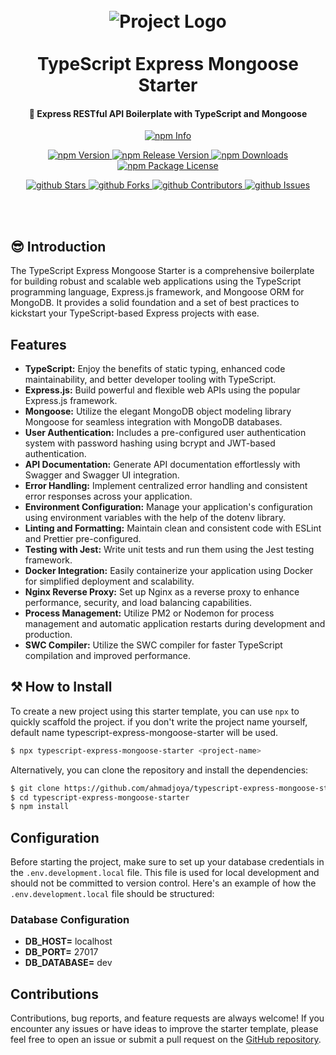 <h1 align="center">
  <br>
  <img src="https://miro.medium.com/v2/resize:fit:826/1*lkp5yztcHJ1yPMLWQc4dwA.png" alt="Project Logo" />
  <br>
  <br>
  TypeScript Express Mongoose Starter
  <br>
</h1>

<h4 align="center">🚀 Express RESTful API Boilerplate with TypeScript and Mongoose</h4>

<p align ="center">
  <a href="https://nodei.co/npm/typescript-express-mongoose-starter" target="_blank">
    <img src="https://nodei.co/npm/typescript-express-mongoose-starter.png" alt="npm Info" />
  </a>
</p>

<p align="center">
  <a href="http://npm.im/typescript-express-mongoose-starter" target="_blank">
    <img src="https://img.shields.io/npm/v/typescript-express-mongoose-starter.svg" alt="npm Version" />
  </a>
  <a href="http://npm.im/typescript-express-mongoose-starter" target="_blank">
    <img src="https://img.shields.io/github/v/release/ahmadjoya/typescript-express-mongoose-starter" alt="npm Release Version" />
  </a>
  <a href="http://npm.im/typescript-express-mongoose-starter" target="_blank">
    <img src="https://img.shields.io/npm/dm/typescript-express-mongoose-starter.svg" alt="npm Downloads" />
  </a>
  <a href="http://npm.im/typescript-express-mongoose-starter" target="_blank">
    <img src="https://img.shields.io/npm/l/typescript-express-mongoose-starter.svg" alt="npm Package License" />
  </a>
</p>

<p align="center">
  <a href="https://github.com/ahmadjoya/typescript-express-mongoose-starter/stargazers" target="_blank">
    <img src="https://img.shields.io/github/stars/ahmadjoya/typescript-express-mongoose-starter" alt="github Stars" />
  </a>
  <a href="https://github.com/ahmadjoya/typescript-express-mongoose-starter/network/members" target="_blank">
    <img src="https://img.shields.io/github/forks/ahmadjoya/typescript-express-mongoose-starter" alt="github Forks" />
  </a>
  <a href="https://github.com/ahmadjoya/typescript-express-mongoose-starter/stargazers" target="_blank">
    <img src="https://img.shields.io/github/contributors/ahmadjoya/typescript-express-mongoose-starter" alt="github Contributors" />
  </a>
  <a href="https://github.com/ahmadjoya/typescript-express-mongoose-starter/issues" target="_blank">
    <img src="https://img.shields.io/github/issues/ahmadjoya/typescript-express-mongoose-starter" alt="github Issues" />
  </a>
</p>

<br />


<br />

## 😎 Introduction

The TypeScript Express Mongoose Starter is a comprehensive boilerplate for building robust and scalable web applications using the TypeScript programming language, Express.js framework, and Mongoose ORM for MongoDB. It provides a solid foundation and a set of best practices to kickstart your TypeScript-based Express projects with ease.

## Features

- **TypeScript:** Enjoy the benefits of static typing, enhanced code maintainability, and better developer tooling with TypeScript.
- **Express.js:** Build powerful and flexible web APIs using the popular Express.js framework.
- **Mongoose:** Utilize the elegant MongoDB object modeling library Mongoose for seamless integration with MongoDB databases.
- **User Authentication:** Includes a pre-configured user authentication system with password hashing using bcrypt and JWT-based authentication.
- **API Documentation:** Generate API documentation effortlessly with Swagger and Swagger UI integration.
- **Error Handling:** Implement centralized error handling and consistent error responses across your application.
- **Environment Configuration:** Manage your application's configuration using environment variables with the help of the dotenv library.
- **Linting and Formatting:** Maintain clean and consistent code with ESLint and Prettier pre-configured.
- **Testing with Jest:** Write unit tests and run them using the Jest testing framework.
- **Docker Integration:** Easily containerize your application using Docker for simplified deployment and scalability.
- **Nginx Reverse Proxy:** Set up Nginx as a reverse proxy to enhance performance, security, and load balancing capabilities.
- **Process Management:** Utilize PM2 or Nodemon for process management and automatic application restarts during development and production.
- **SWC Compiler:** Utilize the SWC compiler for faster TypeScript compilation and improved performance.

## ⚒ How to Install


To create a new project using this starter template, you can use `npx` to quickly scaffold the project. if you don't write the project name yourself, default name typescript-express-mongoose-starter will be used.

```bash
$ npx typescript-express-mongoose-starter <project-name>
```
Alternatively, you can clone the repository and install the dependencies:

```bash
$ git clone https://github.com/ahmadjoya/typescript-express-mongoose-starter.git
$ cd typescript-express-mongoose-starter
$ npm install
```
## Configuration

Before starting the project, make sure to set up your database credentials in the `.env.development.local` file. This file is used for local development and should not be committed to version control. Here's an example of how the `.env.development.local` file should be structured:
### Database Configuration
- **DB_HOST=** localhost
- **DB_PORT=** 27017
- **DB_DATABASE=** dev

## Contributions

Contributions, bug reports, and feature requests are always welcome! If you encounter any issues or have ideas to improve the starter template, please feel free to open an issue or submit a pull request on the [GitHub repository](https://github.com/ahmadjoya/typescript-express-mongoose-starter).
